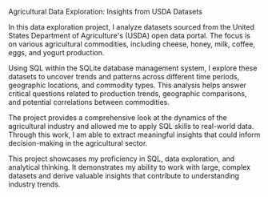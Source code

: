 Agricultural Data Exploration: Insights from USDA Datasets

In this data exploration project, I analyze datasets sourced from the United States Department of Agriculture's (USDA) open data portal. The focus is on various agricultural commodities, including cheese, honey, milk, coffee, eggs, and yogurt production.

Using SQL within the SQLite database management system, I explore these datasets to uncover trends and patterns across different time periods, geographic locations, and commodity types. This analysis helps answer critical questions related to production trends, geographic comparisons, and potential correlations between commodities.

The project provides a comprehensive look at the dynamics of the agricultural industry and allowed me to apply SQL skills to real-world data. Through this work, I am able to extract meaningful insights that could inform decision-making in the agricultural sector.

This project showcases my proficiency in SQL, data exploration, and analytical thinking. It demonstrates my ability to work with large, complex datasets and derive valuable insights that contribute to understanding industry trends.
